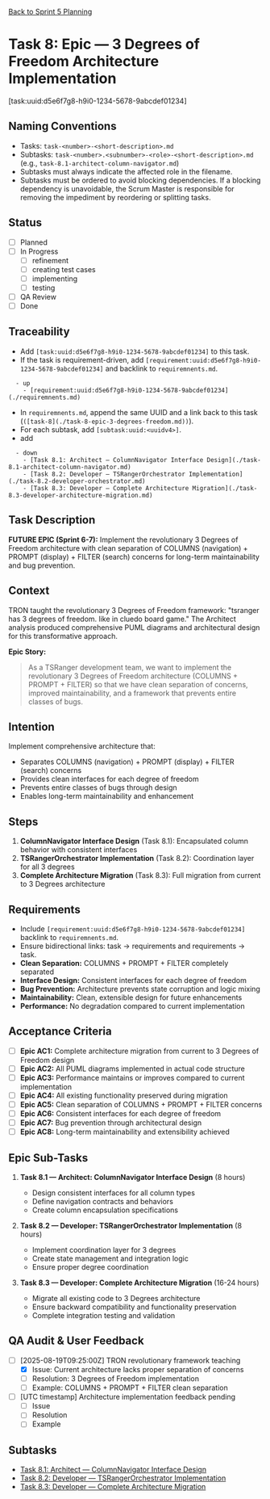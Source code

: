 [Back to Sprint 5 Planning](./planning.md)

# Task 8: Epic — 3 Degrees of Freedom Architecture Implementation
[task:uuid:d5e6f7g8-h9i0-1234-5678-9abcdef01234]

## Naming Conventions
- Tasks: `task-<number>-<short-description>.md`
- Subtasks: `task-<number>.<subnumber>-<role>-<short-description>.md` (e.g., `task-8.1-architect-column-navigator.md`)
- Subtasks must always indicate the affected role in the filename.
- Subtasks must be ordered to avoid blocking dependencies. If a blocking dependency is unavoidable, the Scrum Master is responsible for removing the impediment by reordering or splitting tasks.

## Status
- [ ] Planned
- [ ] In Progress
  - [ ] refinement
  - [ ] creating test cases
  - [ ] implementing
  - [ ] testing
- [ ] QA Review
- [ ] Done

## Traceability
- Add `[task:uuid:d5e6f7g8-h9i0-1234-5678-9abcdef01234]` to this task.
- If the task is requirement-driven, add `[requirement:uuid:d5e6f7g8-h9i0-1234-5678-9abcdef01234]` and backlink to `requiremnents.md`.
```
  - up
    - [requirement:uuid:d5e6f7g8-h9i0-1234-5678-9abcdef01234](./requiremnents.md)
```
- In `requiremnents.md`, append the same UUID and a link back to this task (`([task-8](./task-8-epic-3-degrees-freedom.md))`).
- For each subtask, add `[subtask:uuid:<uuidv4>]`.
- add 
```
  - down
    - [Task 8.1: Architect — ColumnNavigator Interface Design](./task-8.1-architect-column-navigator.md)
    - [Task 8.2: Developer — TSRangerOrchestrator Implementation](./task-8.2-developer-orchestrator.md)
    - [Task 8.3: Developer — Complete Architecture Migration](./task-8.3-developer-architecture-migration.md)
```

## Task Description
**FUTURE EPIC (Sprint 6-7):** Implement the revolutionary 3 Degrees of Freedom architecture with clean separation of COLUMNS (navigation) + PROMPT (display) + FILTER (search) concerns for long-term maintainability and bug prevention.

## Context
TRON taught the revolutionary 3 Degrees of Freedom framework: "tsranger has 3 degrees of freedom. like in cluedo board game." The Architect analysis produced comprehensive PUML diagrams and architectural design for this transformative approach.

**Epic Story:**
> As a TSRanger development team, we want to implement the revolutionary 3 Degrees of Freedom architecture (COLUMNS + PROMPT + FILTER) so that we have clean separation of concerns, improved maintainability, and a framework that prevents entire classes of bugs.

## Intention
Implement comprehensive architecture that:
- Separates COLUMNS (navigation) + PROMPT (display) + FILTER (search) concerns
- Provides clean interfaces for each degree of freedom
- Prevents entire classes of bugs through design
- Enables long-term maintainability and enhancement

## Steps
1. **ColumnNavigator Interface Design** (Task 8.1): Encapsulated column behavior with consistent interfaces
2. **TSRangerOrchestrator Implementation** (Task 8.2): Coordination layer for all 3 degrees
3. **Complete Architecture Migration** (Task 8.3): Full migration from current to 3 Degrees architecture

## Requirements
- Include `[requirement:uuid:d5e6f7g8-h9i0-1234-5678-9abcdef01234]` backlink to `requiremnents.md`.
- Ensure bidirectional links: task → requirements and requirements → task.
- **Clean Separation:** COLUMNS + PROMPT + FILTER completely separated
- **Interface Design:** Consistent interfaces for each degree of freedom
- **Bug Prevention:** Architecture prevents state corruption and logic mixing
- **Maintainability:** Clean, extensible design for future enhancements
- **Performance:** No degradation compared to current implementation

## Acceptance Criteria
- [ ] **Epic AC1:** Complete architecture migration from current to 3 Degrees of Freedom design
- [ ] **Epic AC2:** All PUML diagrams implemented in actual code structure
- [ ] **Epic AC3:** Performance maintains or improves compared to current implementation
- [ ] **Epic AC4:** All existing functionality preserved during migration
- [ ] **Epic AC5:** Clean separation of COLUMNS + PROMPT + FILTER concerns
- [ ] **Epic AC6:** Consistent interfaces for each degree of freedom
- [ ] **Epic AC7:** Bug prevention through architectural design
- [ ] **Epic AC8:** Long-term maintainability and extensibility achieved

## Epic Sub-Tasks
1. **Task 8.1 — Architect: ColumnNavigator Interface Design** (8 hours)
   - Design consistent interfaces for all column types
   - Define navigation contracts and behaviors
   - Create column encapsulation specifications

2. **Task 8.2 — Developer: TSRangerOrchestrator Implementation** (8 hours)  
   - Implement coordination layer for 3 degrees
   - Create state management and integration logic
   - Ensure proper degree coordination

3. **Task 8.3 — Developer: Complete Architecture Migration** (16-24 hours)
   - Migrate all existing code to 3 Degrees architecture
   - Ensure backward compatibility and functionality preservation
   - Complete integration testing and validation

## QA Audit & User Feedback
- [ ] [2025-08-19T09:25:00Z] TRON revolutionary framework teaching
  - [x] Issue: Current architecture lacks proper separation of concerns
  - [ ] Resolution: 3 Degrees of Freedom implementation
  - [ ] Example: COLUMNS + PROMPT + FILTER clean separation
- [ ] [UTC timestamp] Architecture implementation feedback pending
  - [ ] Issue
  - [ ] Resolution
  - [ ] Example

## Subtasks
- [Task 8.1: Architect — ColumnNavigator Interface Design](./task-8.1-architect-column-navigator.md)
- [Task 8.2: Developer — TSRangerOrchestrator Implementation](./task-8.2-developer-orchestrator.md)
- [Task 8.3: Developer — Complete Architecture Migration](./task-8.3-developer-architecture-migration.md)
